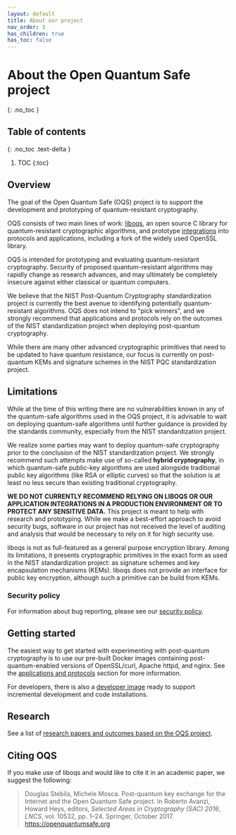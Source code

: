 ```yaml
---
layout: default
title: About our project
nav_order: 3
has_children: true
has_toc: false
---
```


# About the Open Quantum Safe project
{: .no_toc }

## Table of contents
{: .no_toc .text-delta }

1. TOC
{:toc}

## Overview

The goal of the Open Quantum Safe (OQS) project is to support the development and prototyping of quantum-resistant cryptography.

OQS consists of two main lines of work: [liboqs](liboqs), an open source C library for quantum-resistant cryptographic algorithms, and prototype [integrations](applications) into protocols and applications, including a fork of the widely used OpenSSL library.

OQS is intended for prototyping and evaluating quantum-resistant cryptography. Security of proposed quantum-resistant algorithms may rapidly change as research advances, and may ultimately be completely insecure against either classical or quantum computers.

We believe that the NIST Post-Quantum Cryptography standardization project is currently the best avenue to identifying potentially quantum-resistant algorithms. OQS does not intend to "pick winners", and we strongly recommend that applications and protocols rely on the outcomes of the NIST standardization project when deploying post-quantum cryptography.

While there are many other advanced cryptographic primitives that need to be updated to have quantum resistance, our focus is currently on post-quantum KEMs and signature schemes in the NIST PQC standardization project.

## Limitations

While at the time of this writing there are no vulnerabilities known in any of the quantum-safe algorithms used in the OQS project, it is advisable to wait on deploying quantum-safe algorithms until further guidance is provided by the standards community, especially from the NIST standardization project.  

We realize some parties may want to deploy quantum-safe cryptography prior to the conclusion of the NIST standardization project.  We strongly recommend such attempts make use of so-called **hybrid cryptography**, in which quantum-safe public-key algorithms are used alongside traditional public key algorithms (like RSA or elliptic curves) so that the solution is at least no less secure than existing traditional cryptography.

**WE DO NOT CURRENTLY RECOMMEND RELYING ON LIBOQS OR OUR APPLICATION INTEGRATIONS IN A PRODUCTION ENVIRONMENT OR TO PROTECT ANY SENSITIVE DATA.** This project is meant to help with research and prototyping.  While we make a best-effort approach to avoid security bugs, software in our project has not received the level of auditing and analysis that would be necessary to rely on it for high security use.

liboqs is not as full-featured as a general purpose encryption library. Among its limitations, it presents cryptographic primitives in the exact form as used in the NIST standardization project: as signature schemes and key encapsulation mechanisms (KEMs).  liboqs does not provide an interface for public key encryption, although such a primitive can be build from KEMs.

### Security policy

For information about bug reporting, please see our [security policy](../liboqs/security).

## Getting started

The easiest way to get started with experimenting with post-quantum cryptography is to use our pre-built Docker images containing post-quantum-enabled versions of OpenSSL/curl, Apache httpd, and nginx. See the [applications and protocols](../applications) section for more information.

For developers, there is also a [developer image](https://hub.docker.com/r/openquantumsafe/curl-dev) ready to support incremental development and code installations.

## Research

See a list of [research papers and outcomes based on the OQS project](../research).

## Citing OQS

If you make use of liboqs and would like to cite it in an academic paper, we suggest the following:

<blockquote>
    Douglas Stebila, Michele Mosca. Post-quantum key exchange for the Internet and the Open Quantum Safe project. In Roberto Avanzi, Howard Heys, editors, <i>Selected Areas in Cryptography (SAC) 2016</i>, <i>LNCS</i>, vol. 10532, pp. 1–24. Springer, October 2017. <a href="https://openquantumsafe.org">https://openquantumsafe.org</a>
</blockquote>
